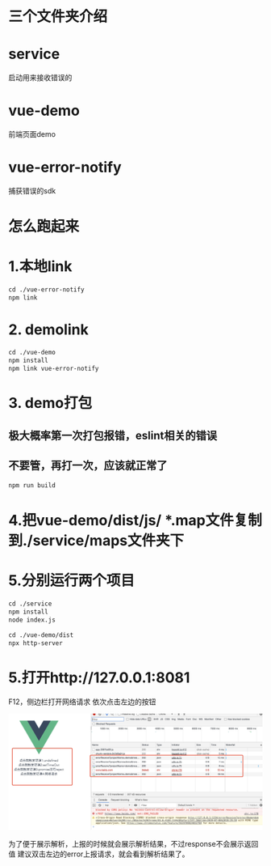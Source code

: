 # 三个文件夹介绍
# service 
启动用来接收错误的

# vue-demo
前端页面demo

# vue-error-notify
捕获错误的sdk


# 怎么跑起来

# 1.本地link
```
cd ./vue-error-notify
npm link
```
# 2. demolink
```
cd ./vue-demo
npm install
npm link vue-error-notify
```
# 3. demo打包
## 极大概率第一次打包报错，eslint相关的错误
## 不要管，再打一次，应该就正常了
```
npm run build
```
# 4.把vue-demo/dist/js/ *.map文件复制到./service/maps文件夹下
# 5.分别运行两个项目
```
cd ./service
npm install
node index.js
```
```
cd ./vue-demo/dist
npx http-server
```
# 5.打开http://127.0.0.1:8081
F12，侧边栏打开网络请求
依次点击左边的按钮

![1](./images/1.png)

为了便于展示解析，上报的时候就会展示解析结果，不过response不会展示返回值
建议双击左边的error上报请求，就会看到解析结果了。
